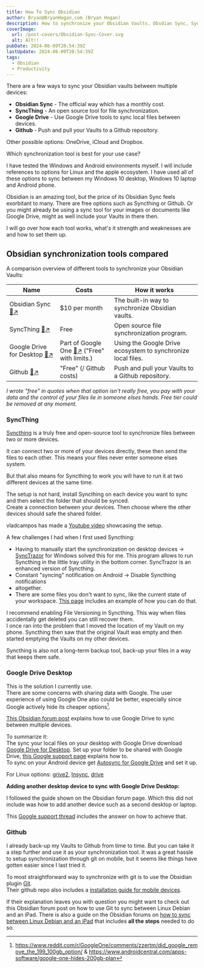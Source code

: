 ```yaml
---
title: How To Sync Obsidian
author: Bryan@BryanHogan.com (Bryan Hogan)
description: How to synchronize your Obsidian Vaults. Obsdian Sync, Syncthing, Google Drive or Github.
coverImage:
  url: /post-covers/Obsidian-Sync-Cover.svg
  alt: Alt!!
pubDate: 2024-06-09T20:54:39Z
lastUpdate: 2024-06-09T20:54:39Z
tags:
  - Obsidian
  - Productivity
---
```


There are a few ways to sync your Obsidian vaults between multiple devices:
- **Obsidian Sync** - The official way which has a monthly cost.
- **SyncThing** - An open source tool for file synchronization.
- **Google Drive** - Use Google Drive tools to sync local files between devices.
- **Github** - Push and pull your Vaults to a Github repository. 

Other possible options: OneDrive, iCloud and Dropbox.

Which synchronization tool is best for your use case?

I have tested the Windows and Android environments myself. I will include references to options for Linux and the apple ecosystem.
I have used all of these options to sync between my Windows 10 desktop, Windows 10 laptop and Android phone.

Obsidian is an amazing tool, but the price of its Obsidian Sync feels exorbitant to many. There are free options such as Syncthing or Github. Or you might already be using a sync tool for your images or documents like Google Drive, might as well include your Vaults in there then.

I will go over how each tool works, what's it strength and weaknesses are and how to set them up.

## Obsidian synchronization tools compared
A comparison overview of different tools to synchronize your Obsidian Vaults:

| Name | Costs | How it works |
| --- | --- | --- |
| Obsidian Sync [🔗↗](https://obsidian.md/sync) | $10 per month | The built-in way to synchronize Obsidian vaults. | 
| SyncThing [🔗↗](https://syncthing.net/) | Free | Open source file synchronization program. |
| Google Drive for Desktop [🔗↗](https://www.google.com/drive/download/) | Part of Google One [🔗↗](https://one.google.com/about/plans?g1_landing_page=0) ("Free" with limits.) | Using the Google Drive ecosystem to synchronize local files. |
| Github [🔗↗](https://www.google.com/drive/download/) | "Free" (/ Github costs)  | Push and pull your Vaults to a Github repository. |

*I wrote "free" in quotes when that option isn't really free, you pay with your data and the control of your files lie in someone elses hands. Free tier could be removed at any moment.*

### SyncThing
[Syncthing](https://syncthing.net/) is a truly free and open-source tool to synchronize files between two or more devices.

It can connect two or more of your devices directly, these then send the files to each other. This means your files never enter someone elses system.

But that also means for Syncthing to work you will have to run it at two different devices at the same time.

The setup is not hard, install Syncthing on each device you want to sync and then select the folder that should be synced.  
Create a connection between your devices. Then choose where the other devices should safe the shared folder.

vladcampos has made a [Youtube video](https://youtu.be/XOYwSCtJH5U) showcasing the setup.

A few challenges I had when I first used Syncthing:
- Having to manually start the synchronization on desktop devices -> [SyncTrazor](https://github.com/canton7/SyncTrayzor) for Windows solved this for me. This program allows to run Syncthing in the little tray utility in the bottom corner. SyncTrazor is an enhanced version of Syncthing.
- Constant "syncing" notification on Android -> Disable Syncthing notifications
-  altogether.
- There are some files you don't want to sync, like the current state of your workspace. [This page](https://publish.obsidian.md/hub/02+-+Community+Expansions/02.05+All+Community+Expansions/Auxiliary+Tools/Syncthing) includes an example of how you can do that.

I recommend enabling File Versioning in Syncthing. This way when files accidentally get deleted you can still recover them.  
I once ran into the problem that I moved the location of my Vault on my phone. Syncthing then saw that the original Vault was empty and then started emptying the Vaults on my other devices.

Syncthing is also not a long-term backup tool, back-up your files in a way that keeps them safe.

### Google Drive Desktop
This is the solution I currently use.  
There are some concerns with sharing data with Google. The user experience of using Google One also could be better, especially since Google actively hide its cheaper options[^1].

[This Obsidian forum post](https://forum.obsidian.md/t/sync-mobile-app-through-google-drive-android-windows10/20891) explains how to use Google Drive to sync between multiple devices.

To summarize it:  
The sync your local files on your desktop with Google Drive download [ Google Drive for Desktop](https://www.google.com/drive/download/). Set up your folder to be shared with Google Drive, [this Google support page](https://support.google.com/drive/answer/10838124) explains how to.  
To sync on your Android device get [Autosync for Google Drive](https://play.google.com/store/apps/details?id=com.ttxapps.drivesync&hl=en) and set it up.

For Linux options: [grive2](https://github.com/vitalif/grive2), [Insync](https://www.insynchq.com/), [drive](https://github.com/odeke-em/drive)

**Adding another desktop device to sync with Google Drive Desktop:**

I followed the guide shown on the Obsidian forum page. Which this did not include was how to add another device such as a second desktop or laptop. 

This [Google support thread](https://support.google.com/drive/thread/120394816/solved-how-to-configure-google-drive-desktop-app-to-sync-files-between-2-computers?hl=en) includes the answer on how to achieve that.

### Github
I already back-up my Vaults to Github from time to time. But you can take it a step further and use it as your synchronization tool. It was a great hassle to setup synchronization through git on mobile, but it seems like things have gotten easier since I last tried it.

To most straightforward way to synchronize with git is to use the Obsidian plugin [Git](https://github.com/denolehov/obsidian-git).  
Their github repo also includes a [installation guide for mobile devices](https://github.com/denolehov/obsidian-git/wiki/Installation).

If their explanation leaves you with question you might want to check out this Obsidian forum post on how to use Git to sync between Linux Debian and an iPad.
There is also a guide on the Obsidian forums on [how to sync between Linux Debian and an iPad](https://forum.obsidian.md/t/yet-another-obsidian-git-tutorial-desktop-pc-ipad-sync/67531) that includes **all the steps** needed to do so.




[^1]: https://www.reddit.com/r/GoogleOne/comments/zzertm/did_google_remove_the_199_100gb_option/ & https://www.androidcentral.com/apps-software/google-one-hides-200gb-plan